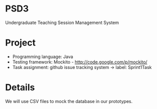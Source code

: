 PSD3
====

Undergraduate Teaching Session Management System

Project
=================
- Programming language: Java
- Testing framework: Mockito - http://code.google.com/p/mockito/
- Task assignment: github issue tracking system -> label: Sprint1Task


Details
=======
We will use CSV files to mock the database in our prototypes.
